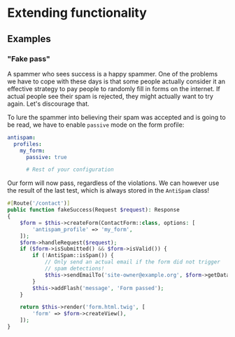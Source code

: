 # Extending functionality

## Examples

### "Fake pass"

A spammer who sees success is a happy spammer. One of the problems we have to cope with these days is that some people
actually consider it an effective strategy to pay people to randomly fill in forms on the internet. If actual people see
their spam is rejected, they might actually want to try again. Let's discourage that.

To lure the spammer into believing their spam was accepted and is going to be read, we have to enable `passive` mode on
the form profile:

```yaml linenums="1" hl_lines="4"
antispam:
  profiles:
    my_form:
      passive: true

      # Rest of your configuration
```
Our form will now pass, regardless of the violations. We can however use the result of the last test, which is always
stored in the `AntiSpam` class!
```php linenums="1" hl_lines="9 10 11 12 13"
#[Route('/contact')]
public function fakeSuccess(Request $request): Response
{
    $form = $this->createForm(ContactForm::class, options: [
        'antispam_profile' => 'my_form',
    ]);
    $form->handleRequest($request);
    if ($form->isSubmitted() && $form->isValid()) {
        if (!AntiSpam::isSpam()) {
            // Only send an actual email if the form did not trigger
            // spam detections!
            $this->sendEmailTo('site-owner@example.org', $form->getData();
        }
        $this->addFlash('message', 'Form passed');
    }

    return $this->render('form.html.twig', [
        'form' => $form->createView(),
    ]);
}
```
